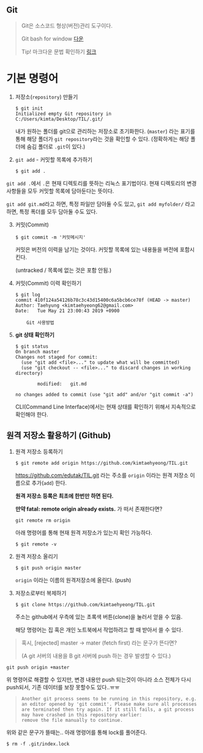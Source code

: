 ## Git

> Git은 소스코드 형상(버전)관리 도구이다.
>
> Git bash for window [다운](<https://gitforwindows.org/>) 
>
> Tip! 마크다운 문법 확인하기  [링크](<https://gist.github.com/ihoneymon/652be052a0727ad59601>)



# 기본 명령어

1. 저장소(`repository`) 만들기

   ```
   $ git init
   Initialized empty Git repository in C:/Users/kimta/Desktop/TIL/.git/
   ```

   내가 원하는 폴더를 git으로 관리하는 저장소로 초기화한다. (`master`) 라는 표기를 통해 해당 폴더가 `git repository`라는 것을 확인할 수 있다. (정확하게는 해당 폴더에 숨김 폴더로 `.git`이 있다.)
   
2. `git add` - 커밋할 목록에 추가하기

   ```
   $ git add .
   ```
   
`git add .`에서 `.`은 현재 디렉토리를 뜻하는 리눅스 표기법이다. 현재 디렉토리의 변경 사항들을 모두 커밋할 목록에 담아둔다는 뜻이다.
   
`git add git.md`라고 하면, 특정 파일만 담아둘 수도 있고, `git add myfolder/` 라고 하면, 특정 폭더를 모두 담아둘 수도 있다.



3. 커밋(Commit)

   ```
   $ git commit -m '커밋메시지'
   ```

   커밋은 버전의 이력을 남기는 것이다. 커밋할 목록에 있는 내용들을 버전에 포함시킨다.

   (untracked / 목록에 없는 것은 포함 안됨.)



4. 커밋(Commit) 이력 확인하기

   ```
   $ git log
   commit 410f124a54126b78c3c43d15400c6a5bcb6ce78f (HEAD -> master)
   Author: Taehyung <kimtaehyeong62@gmail.com>
   Date:   Tue May 21 23:00:43 2019 +0900
   
       Git 사용방법
   ```

   

5. **git 상태 확인하기**

   ```
   $ git status
   On branch master
   Changes not staged for commit:
     (use "git add <file>..." to update what will be committed)
     (use "git checkout -- <file>..." to discard changes in working directory)
   
           modified:   git.md
   
   no changes added to commit (use "git add" and/or "git commit -a")
   ```

   CLI(Command Line Interface)에서는 현재 상태를 확인하기 위해서 지속적으로 확인해야 한다.

   



## 원격 저장소 활용하기 (Github)

1. 원격 저장소 등록하기

   ```
   $ git remote add origin https://github.com/kimtaehyeong/TIL.git
   ```

   https://github.com/edutak/TIL.git 라는 주소를 `origin` 이라는 원격 저장소 이름으로 추가(`add`) 한다.

   **원격 저장소 등록은 최초에 한번만 하면 된다.**

   

   **만약 fatal: remote origin already exists.** 가 떠서 존재한다면?

   ```
   git remote rm origin
   ```
   
   
   
   아래 명령어를 통해 현재 원격 저장소가 있는지 확인 가능하다.
   
   ```
   $ git remote -v
   ```
   
   



2. 원격 저장소 올리기

   ```
   $ git push origin master
   ```

   `origin` 이라는 이름의 원격저장소에 올린다. (push)



3. 저장소로부터 복제하기

   ```
   $ git clone https://github.com/kimtaehyeong/TIL.git
   ```

   주소는 github에서 우측에 있는 초록색 버튼(clone)을 눌러서 얻을 수 있음.

   해당 명령어는 집 혹은 개인 노트북에서 작업하려고 할 때 받아서 쓸 수 있다.

   

> 혹시, [rejected] master -> mater (fetch first) 라는 문구가 뜬다면? 
>
> (A git 서버의 내용을 B git 서버에 push 하는 경우 발생할 수 있다.)

```
git push origin +master
```

위 명령어로 해결할 수 있지만, 변경 내용만 push 되는것이 아니라 소스 전체가 다시 push되서, 기존 데이터를 보장 못할수도 있다..ㅠㅠ





> ```
> Another git process seems to be running in this repository, e.g.
> an editor opened by 'git commit'. Please make sure all processes
> are terminated then try again. If it still fails, a git process
> may have crashed in this repository earlier:
> remove the file manually to continue.
> ```

위와 같은 문구가 뜰때는.. 아래 명령어를 통해 lock를 풀어준다.

```
$ rm -f .git/index.lock
```